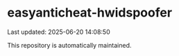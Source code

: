 # easyanticheat-hwidspoofer

Last updated: 2025-06-20 14:08:50

This repository is automatically maintained.
